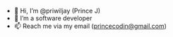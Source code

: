 - 👋 Hi, I’m @priwiljay (Prince J)
- 👀 I’m a software developer
- 📫 Reach me via my email (princecodin@gmail.com)

<!---
priwiljay/priwiljay is a ✨ special ✨ repository because its `README.md` (this file) appears on your GitHub profile.
You can click the Preview link to take a look at your changes.
--->

